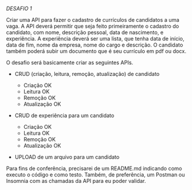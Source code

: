 *DESAFIO 1*

Criar uma API para fazer o cadastro de currículos de candidatos a uma vaga.
A API deverá permitir que seja feito primeiramente o cadastro do candidato, com nome, descrição pessoal, data de nascimento, e experiência.
A experiência deverá ser uma lista, que tenha data de início, data de fim, nome da empresa, nome do cargo e descrição.
O candidato também poderá subir um documento que é seu currículo em pdf ou docx.

O desafio será basicamente criar as seguintes APIs.
- CRUD (criação, leitura, remoção, atualização) de candidato
    - Criação OK
    - Leitura OK
    - Remoção OK
    - Atualização OK

- CRUD de experiência para um candidato
    - Criação OK
    - Leitura OK
    - Remoção OK
    - Atualização OK
- UPLOAD de um arquivo para um candidato

Para fins de conferência, precisarei de um README.md indicando como executo o código e como testo. Também, de preferência, um Postman ou Insomnia com as chamadas da API para eu poder validar.